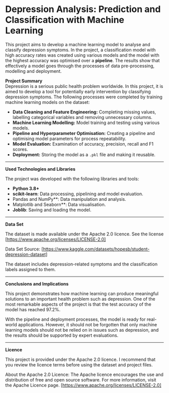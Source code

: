 # Depression Analysis: Prediction and Classification with Machine Learning  

This project aims to develop a machine learning model to analyse and classify depression symptoms. In the project, a classification model with high accuracy rates was created using various models and the model with the highest accuracy was optimised over a **pipeline**. The results show that effectively a model goes through the processes of data pre-processing, modelling and deployment.

**Project Summary**  
Depression is a serious public health problem worldwide. In this project, it is aimed to develop a tool for potentially early intervention by classifying depression symptoms. The following processes were completed by training machine learning models on the dataset:  

- **Data Cleaning and Feature Engineering:** Completing missing values, labelling categorical variables and removing unnecessary columns.  
- **Machine Learning Modelling:** Model training and testing using various models.  
- **Pipeline and Hyperparameter Optimisation:** Creating a pipeline and optimising model parameters for process repeatability.  
- **Model Evaluation:** Examination of accuracy, precision, recall and F1 scores.  
- **Deployment:** Storing the model as a `.pkl` file and making it reusable.  

---

**Used Technologies and Libraries**  

The project was developed with the following libraries and tools:  

- **Python 3.8+**
- **scikit-learn**: Data processing, pipelining and model evaluation.   
- Pandas and NumPy**: Data manipulation and analysis.  
- Matplotlib and Seaborn**: Data visualisation.  
- **Joblib**: Saving and loading the model.  

---

**Data Set**

The dataset is made available under the Apache 2.0 licence. See the license [https://www.apache.org/licenses/LICENSE-2.0]

Data Set Source: [https://www.kaggle.com/datasets/hopesb/student-depression-dataset]

The dataset includes depression-related symptoms and the classification labels assigned to them.

---

**Conclusions and Implications**

This project demonstrates how machine learning can produce meaningful solutions to an important health problem such as depression. One of the most remarkable aspects of the project is that the test accuracy of the model has reached 97.2%.

With the pipeline and deployment processes, the model is ready for real-world applications. However, it should not be forgotten that only machine learning models should not be relied on in issues such as depression, and the results should be supported by expert evaluations.

---

**Licence**

This project is provided under the Apache 2.0 licence. I recommend that you review the licence terms before using the dataset and project files.

About the Apache 2.0 Licence:
The Apache licence encourages the use and distribution of free and open source software. For more information, visit the Apache Licence page. [https://www.apache.org/licenses/LICENSE-2.0]









